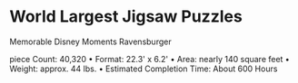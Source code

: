 <h1>World Largest Jigsaw Puzzles</h1>




<p>
Memorable Disney Moments
Ravensburger 

piece Count: 40,320
• Format: 22.3' x 6.2'
• Area: nearly 140 square feet
• Weight: approx. 44 lbs.
• Estimated Completion Time: About 600 Hours

</p>

